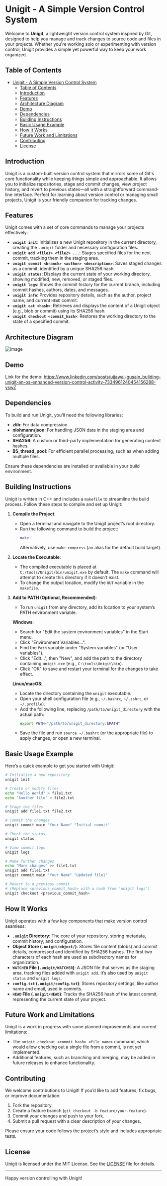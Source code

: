 # Unigit - A Simple Version Control System

Welcome to **Unigit**, a lightweight version control system inspired by Git, designed to help you manage and track changes to source code and files in your projects. Whether you're working solo or experimenting with version control, Unigit provides a simple yet powerful way to keep your work organized.

## Table of Contents
- [Unigit - A Simple Version Control System](#unigit---a-simple-version-control-system)
  - [Table of Contents](#table-of-contents)
  - [Introduction](#introduction)
  - [Features](#features)
  - [Architecture Diagram](#architecture-diagram)
  - [Demo](#demo)
  - [Dependencies](#dependencies)
  - [Building Instructions](#building-instructions)
  - [Basic Usage Example](#basic-usage-example)
  - [How It Works](#how-it-works)
  - [Future Work and Limitations](#future-work-and-limitations)
  - [Contributing](#contributing)
  - [License](#license)

## Introduction
Unigit is a custom-built version control system that mirrors some of Git's core functionality while keeping things simple and approachable. It allows you to initialize repositories, stage and commit changes, view project history, and revert to previous states—all with a straightforward command-line interface. Perfect for learning about version control or managing small projects, Unigit is your friendly companion for tracking changes.

## Features
Unigit comes with a set of core commands to manage your projects effectively:

- **`unigit init`**: Initializes a new Unigit repository in the current directory, creating the `.unigit` folder and necessary configuration files.
- **`unigit add <file1> <file2> ...`**: Stages specified files for the next commit, tracking them in the staging area.
- **`unigit commit <branch> <author> <description>`**: Saves staged changes as a commit, identified by a unique SHA256 hash.
- **`unigit status`**: Displays the current state of your working directory, showing modified, new, removed, or staged files.
- **`unigit logs`**: Shows the commit history for the current branch, including commit hashes, authors, dates, and messages.
- **`unigit info`**: Provides repository details, such as the author, project name, and current `HEAD` commit.
- **`unigit cat <hash>`**: Retrieves and displays the content of a Unigit object (e.g., blob or commit) using its SHA256 hash.
- **`unigit checkout <commit_hash>`**: Restores the working directory to the state of a specified commit.

## Architecture Diagram

![image](https://github.com/user-attachments/assets/8d55e60e-1dcd-44fb-bf5d-a0b7eb15ee4d)

## Demo
Link for the demo: https://www.linkedin.com/posts/ujjawal-gusain_building-unigit-an-os-enhanced-version-control-activity-7334961240454156288-yswZ

## Dependencies
To build and run Unigit, you’ll need the following libraries:

- **zlib**: For data compression.
- **nlohmann/json**: For handling JSON data in the staging area and configuration.
- **SHA256**: A custom or third-party implementation for generating content hashes.
- **BS_thread_pool**: For efficient parallel processing, such as when adding multiple files.

Ensure these dependencies are installed or available in your build environment.

## Building Instructions
Unigit is written in C++ and includes a `makefile` to streamline the build process. Follow these steps to compile and set up Unigit:

1. **Compile the Project**:
   - Open a terminal and navigate to the Unigit project’s root directory.
   - Run the following command to build the project:
     ```bash
     make
     ```
     Alternatively, use `make compress` (an alias for the default build target).

2. **Locate the Executable**:
   - The compiled executable is placed at `C:/tools/Unigit/bin/unigit.exe` by default. The `make` command will attempt to create this directory if it doesn’t exist.
   - To change the output location, modify the `OUT` variable in the `makefile`.

3. **Add to PATH (Optional, Recommended)**:
   - To run `unigit` from any directory, add its location to your system’s PATH environment variable.

   **Windows**:
   - Search for "Edit the system environment variables" in the Start menu.
   - Click "Environment Variables...".
   - Find the `Path` variable under "System variables" (or "User variables").
   - Click "Edit...", then "New", and add the path to the directory containing `unigit.exe` (e.g., `C:\tools\Unigit\bin`).
   - Click "OK" to save and restart your terminal for the changes to take effect.

   **Linux/macOS**:
   - Locate the directory containing the `unigit` executable.
   - Open your shell configuration file (e.g., `~/.bashrc`, `~/.zshrc`, or `~/.profile`).
   - Add the following line, replacing `/path/to/unigit_directory` with the actual path:
     ```bash
     export PATH="/path/to/unigit_directory:$PATH"
     ```
   - Save the file and run `source ~/.bashrc` (or the appropriate file) to apply changes, or open a new terminal.

## Basic Usage Example
Here’s a quick example to get you started with Unigit:

```bash
# Initialize a new repository
unigit init

# Create or modify files
echo "Hello World" > file1.txt
echo "Another file" > file2.txt

# Stage the files
unigit add file1.txt file2.txt

# Commit the changes
unigit commit main "Your Name" "Initial commit"

# Check the status
unigit status

# View commit logs
unigit logs

# Make further changes
echo "More changes" >> file1.txt
unigit add file1.txt
unigit commit main "Your Name" "Updated file1"

# Revert to a previous commit
# (Replace <previous_commit_hash> with a hash from 'unigit logs')
unigit checkout <previous_commit_hash>
```

## How It Works
Unigit operates with a few key components that make version control seamless:

- **`.unigit` Directory**: The core of your repository, storing metadata, commit history, and configuration.
- **Object Store (`.unigit/object/`)**: Stores file content (blobs) and commit details, compressed and identified by SHA256 hashes. The first two characters of each hash are used as subdirectory names for organization.
- **`WATCHER` File (`.unigit/WATCHER`)**: A JSON file that serves as the staging area, tracking files added with `unigit add`. It’s also used by `unigit status` and `unigit logs`.
- **`config.txt` (`.unigit/config.txt`)**: Stores repository settings, like author name and email, used in commits.
- **`HEAD` File (`.unigit/HEAD`)**: Tracks the SHA256 hash of the latest commit, representing the current state of your project.

## Future Work and Limitations
Unigit is a work in progress with some planned improvements and current limitations:

- The `unigit checkout <commit_hash> <file_name>` command, which would allow checking out a single file from a commit, is not yet implemented.
- Additional features, such as branching and merging, may be added in future releases to enhance functionality.

## Contributing
We welcome contributions to Unigit! If you’d like to add features, fix bugs, or improve documentation:
1. Fork the repository.
2. Create a feature branch (`git checkout -b feature/your-feature`).
3. Commit your changes and push to your fork.
4. Submit a pull request with a clear description of your changes.

Please ensure your code follows the project’s style and includes appropriate tests.

## License
Unigit is licensed under the MIT License. See the [LICENSE](LICENSE) file for details.

---

Happy version controlling with Unigit! 
